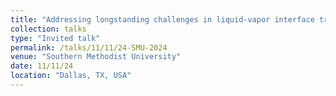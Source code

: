```yaml
---
title: "Addressing longstanding challenges in liquid-vapor interface transport modeling"
collection: talks
type: "Invited talk"
permalink: /talks/11/11/24-SMU-2024
venue: "Southern Methodist University"
date: 11/11/24
location: "Dallas, TX, USA"
---
```

